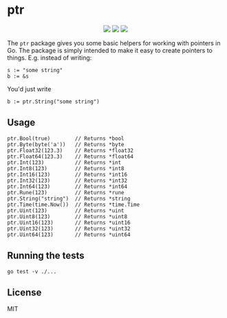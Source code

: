 # ptr

<p align="center">
    <a href="https://travis-ci.org/agrea/ptr"><img src="https://travis-ci.org/agrea/ptr.svg?branch=master"></a>
    <a href="https://godoc.org/github.com/agrea/ptr"><img src="https://img.shields.io/badge/godoc-documentation-blue.svg"></a>
    <a href="https://codeclimate.com/github/agrea/ptr/maintainability"><img src="https://api.codeclimate.com/v1/badges/6220f7d67a8a2332b7df/maintainability" /></a>
</p>

The `ptr` package gives you some basic helpers for working with pointers in Go.
The package is simply intended to make it easy to create pointers to things.
E.g. instead of writing:

    s := "some string"
    b := &s

You'd just write

    b := ptr.String("some string")

## Usage

    ptr.Bool(true)        // Returns *bool
    ptr.Byte(byte('a'))   // Returns *byte
    ptr.Float32(123.3)    // Returns *float32
    ptr.Float64(123.3)    // Returns *float64
    ptr.Int(123)          // Returns *int
    ptr.Int8(123)         // Returns *int8
    ptr.Int16(123)        // Returns *int16
    ptr.Int32(123)        // Returns *int32
    ptr.Int64(123)        // Returns *int64
    ptr.Rune(123)         // Returns *rune
    ptr.String("string")  // Returns *string
    ptr.Time(time.Now())  // Returns *time.Time
    ptr.Uint(123)         // Returns *uint
    ptr.Uint8(123)        // Returns *uint8
    ptr.Uint16(123)       // Returns *uint16
    ptr.Uint32(123)       // Returns *uint32
    ptr.Uint64(123)       // Returns *uint64

## Running the tests

    go test -v ./...

## License

MIT

